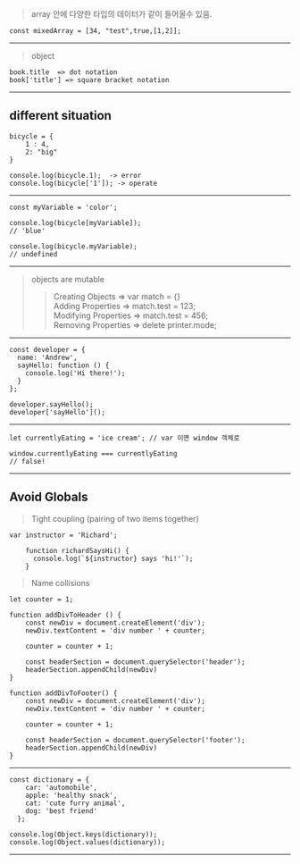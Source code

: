 > array 안에 다양한 타입의 데이터가 같이 들어올수 있음.
```
const mixedArray = [34, "test",true,[1,2]];
```
---
> object
```
book.title  => dot notation
book['title'] => square bracket notation
```
---
## different situation
```
bicycle = {
    1 : 4,
    2: "big"
}
```
```
console.log(bicycle.1);  -> error
console.log(bicycle['1']); -> operate
```
---
```
const myVariable = 'color';
```
```
console.log(bicycle[myVariable]);
// 'blue'

console.log(bicycle.myVariable);
// undefined
```
---
> objects are mutable 
>> Creating Objects  => var match = {}  
>> Adding Properties  => match.test = 123;  
>> Modifying Properties => match.test = 456;  
>> Removing Properties  => delete printer.mode; 
---
```
const developer = {
  name: 'Andrew',
  sayHello: function () {
    console.log('Hi there!');
  }
};
```
```
developer.sayHello();
developer['sayHello']();
```
---
```
let currentlyEating = 'ice cream'; // var 이면 window 객체로
```
```
window.currentlyEating === currentlyEating 
// false!
```
---
## Avoid Globals
> Tight coupling (pairing of two items together)
```
var instructor = 'Richard';

	function richardSaysHi() {
	  console.log(`${instructor} says 'hi!'`);
	}
```
> Name collisions
```
let counter = 1;

function addDivToHeader () {
    const newDiv = document.createElement('div');
    newDiv.textContent = 'div number ' + counter;

    counter = counter + 1;

    const headerSection = document.querySelector('header');
    headerSection.appendChild(newDiv)
}

function addDivToFooter() {
    const newDiv = document.createElement('div');
    newDiv.textContent = 'div number ' + counter;

    counter = counter + 1;

    const headerSection = document.querySelector('footer');
    headerSection.appendChild(newDiv)
}
```
---
```
const dictionary = {
    car: 'automobile',
    apple: 'healthy snack',
    cat: 'cute furry animal',
    dog: 'best friend'
  };
```
```
console.log(Object.keys(dictionary));
console.log(Object.values(dictionary));
```
---

